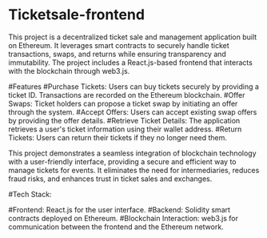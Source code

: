 # Ticketsale-frontend
This project is a decentralized ticket sale and management application built on Ethereum. It leverages smart contracts to securely handle ticket transactions, swaps, and returns while ensuring transparency and immutability. The project includes a React.js-based frontend that interacts with the blockchain through web3.js.

#Features
#Purchase Tickets: Users can buy tickets securely by providing a ticket ID. Transactions are recorded on the Ethereum blockchain.
#Offer Swaps: Ticket holders can propose a ticket swap by initiating an offer through the system.
#Accept Offers: Users can accept existing swap offers by providing the offer details.
#Retrieve Ticket Details: The application retrieves a user's ticket information using their wallet address.
#Return Tickets: Users can return their tickets if they no longer need them.

This project demonstrates a seamless integration of blockchain technology with a user-friendly interface, providing a secure and efficient way to manage tickets for events. It eliminates the need for intermediaries, reduces fraud risks, and enhances trust in ticket sales and exchanges.

#Tech Stack:

#Frontend: React.js for the user interface.
#Backend: Solidity smart contracts deployed on Ethereum.
#Blockchain Interaction: web3.js for communication between the frontend and the Ethereum network.
